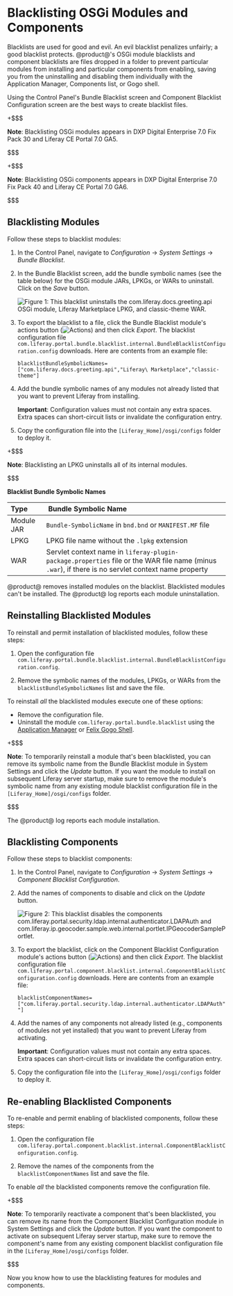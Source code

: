 # Blacklisting OSGi Modules and Components [](id=blacklisting-osgi-modules)

Blacklists are used for good and evil. An evil blacklist penalizes unfairly; a
good blacklist protects. @product@'s OSGi module blacklists and component
blacklists are files dropped in a folder to prevent particular modules from
installing and particular components from enabling, saving you from the
uninstalling and disabling them individually with the Application Manager,
Components list, or Gogo shell. 

Using the Control Panel's Bundle Blacklist screen and Component Blacklist
Configuration screen are the best ways to create blacklist files. 

+$$$

**Note**: Blacklisting OSGi modules appears in DXP Digital Enterprise 7.0 Fix 
Pack 30 and Liferay CE Portal 7.0 GA5.

$$$

+$$$

**Note**: Blacklisting OSGi components appears in DXP Digital Enterprise 7.0 Fix
Pack 40 and Liferay CE Portal 7.0 GA6.

$$$

## Blacklisting Modules [](id=blacklisting-steps)

Follow these steps to blacklist modules:

1.  In the Control Panel, navigate to *Configuration* &rarr; *System Settings*
    &rarr; *Bundle Blacklist*. 

2.  In the Bundle Blacklist screen, add the bundle symbolic names (see the table
    below) for the OSGi module JARs, LPKGs, or WARs to uninstall. Click on the
    *Save* button.
 
    ![Figure 1: This blacklist uninstalls the
    `com.liferay.docs.greeting.api` OSGi module, Liferay Marketplace LPKG, and
    `classic-theme` WAR.](../../images/bundle-blacklist-configuration.png)

3.  To export the blacklist to a file, click the Bundle Blacklist module's 
    actions button 
    (![Actions](../../images/icon-actions.png))
    and then click *Export*. The blacklist configuration file
    `com.liferay.portal.bundle.blacklist.internal.BundleBlacklistConfiguration.config`
    downloads. Here are contents from an example file:

        blacklistBundleSymbolicNames=["com.liferay.docs.greeting.api","Liferay\ Marketplace","classic-theme"]

4.  Add the bundle symbolic names of any modules not already listed that you
    want to prevent Liferay from installing. 

    **Important**: Configuration values must not contain any extra spaces. Extra
    spaces can short-circuit lists or invalidate the configuration entry.

5.  Copy the configuration file into the 
    `[Liferay_Home]/osgi/configs` folder to deploy it. 

+$$$

**Note**: Blacklisting an LPKG uninstalls all of its internal modules. 

$$$

**Blacklist Bundle Symbolic Names**

Type |  &nbsp;Bundle Symbolic Name | 
:--------- | :--------------|
 Module JAR | `Bundle-SymbolicName` in `bnd.bnd` or `MANIFEST.MF` file |
 LPKG | LPKG file name without the `.lpkg` extension |
 WAR | Servlet context name in `liferay-plugin-package.properties` file or the WAR file name (minus `.war`), if there is no servlet context name property | 

@product@ removes installed modules on the blacklist. Blacklisted modules can't
be installed. The @product@ log reports each module uninstallation.

## Reinstalling Blacklisted Modules [](id=reinstalling-blacklisted-modules)

To reinstall and permit installation of blacklisted modules, follow these steps:

1.  Open the configuration file
    `com.liferay.portal.bundle.blacklist.internal.BundleBlacklistConfiguration.config`.

2.  Remove the symbolic names of the modules, LPKGs, or WARs from the
    `blacklistBundleSymbolicNames` list and save the file. 

To reinstall *all* the blacklisted modules execute one of these options:

-   Remove the configuration file.
-   Uninstall the module `com.liferay.portal.bundle.blacklist` using the
    [Application Manager](/discover/portal/-/knowledge_base/7-0/managing-and-configuring-apps#using-the-app-manager)
    or
    [Felix Gogo Shell](/develop/reference/-/knowledge_base/7-0/using-the-felix-gogo-shell).

+$$$

**Note**: To temporarily reinstall a module that's been blacklisted, you can 
remove its symbolic name from the Bundle Blacklist module in System Settings and
click the *Update* button. If you want the module to install on subsequent
Liferay server startup, make sure to remove the module's symbolic name from any
existing module blacklist configuration file in the
`[Liferay_Home]/osgi/configs` folder.

$$$

The @product@ log reports each module installation. 

## Blacklisting Components [](id=blacklisting-components)

Follow these steps to blacklist components:

1.  In the Control Panel, navigate to *Configuration* &rarr; *System Settings*
    &rarr; *Component Blacklist Configuration*.

2.  Add the names of components to disable and click on the *Update* button. 

    ![Figure 2: This blacklist disables the components 
    `com.liferay.portal.security.ldap.internal.authenticator.LDAPAuth` and 
    `com.liferay.ip.geocoder.sample.web.internal.portlet.IPGeocoderSamplePortlet`.](../../images/component-blacklist-configuration.png)

3.  To export the blacklist, click on the Component Blacklist Configuration 
    module's actions button 
    (![Actions](../../images/icon-actions.png))
    and then click *Export*. The blacklist configuration file
    `com.liferay.portal.component.blacklist.internal.ComponentBlacklistConfiguration.config`
    downloads. Here are contents from an example file:

        blacklistComponentNames=["com.liferay.portal.security.ldap.internal.authenticator.LDAPAuth","com.liferay.ip.geocoder.sample.web.internal.portlet.IPGeocoderSamplePortlet "]

4.  Add the names of any components not already listed (e.g., components of 
    modules not yet installed) that you want to prevent Liferay from activating.

    **Important**: Configuration values must not contain any extra spaces. Extra
    spaces can short-circuit lists or invalidate the configuration entry.

5.  Copy the configuration file into the `[Liferay_Home]/osgi/configs` folder to
    deploy it. 

## Re-enabling Blacklisted Components [](id=re-enabling-blacklisted-components)

To re-enable and permit enabling of blacklisted components, follow these steps:

1.  Open the configuration file
    `com.liferay.portal.component.blacklist.internal.ComponentBlacklistConfiguration.config`.

2.  Remove the names of the components from the `blacklistComponentNames` list
    and save the file. 

To enable *all* the blacklisted components remove the configuration file.

+$$$

**Note**: To temporarily reactivate a component that's been blacklisted, you can
remove its name from the Component Blacklist Configuration module in System
Settings and click the *Update* button. If you want the component to activate on
subsequent Liferay server startup, make sure to remove the component's name from
any existing component blacklist configuration file in the
`[Liferay_Home]/osgi/configs` folder.

$$$

Now you know how to use the blacklisting features for modules and components.
